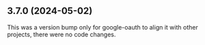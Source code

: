## 3.7.0 (2024-05-02)

This was a version bump only for google-oauth to align it with other projects, there were no code changes.